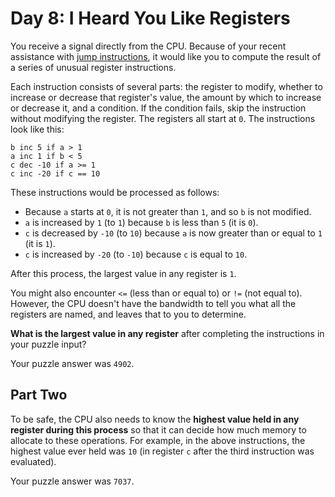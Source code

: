 # Day 8: I Heard You Like Registers

You receive a signal directly from the CPU. Because of your
recent assistance with [jump instructions](December05/),
it would like you to compute the result of a series of unusual
register instructions.

Each instruction consists of several parts: the register to modify,
whether to increase or decrease that register's value, the amount by
which to increase or decrease it, and a condition. If the condition
fails, skip the instruction without modifying the register.
The registers all start at `0`. The instructions look like this:

```
b inc 5 if a > 1
a inc 1 if b < 5
c dec -10 if a >= 1
c inc -20 if c == 10
```
These instructions would be processed as follows:

 - Because `a` starts at `0`, it is not greater than `1`, and so `b` is
 not modified.
 - `a` is increased by `1` (to `1`) because `b` is less than `5` (it is `0`).
 - `c` is decreased by `-10` (to `10`) because `a` is now greater than or
 equal to `1` (it is `1`).
 - `c` is increased by `-20` (to `-10`) because `c` is equal to `10`.

After this process, the largest value in any register is `1`.

You might also encounter `<=` (less than or equal to) or `!=`
(not equal to). However, the CPU doesn't have the bandwidth to tell
you what all the registers are named, and leaves that to you to determine.

__What is the largest value in any register__ after completing the
instructions in your puzzle input?

Your puzzle answer was `4902`.

## Part Two

To be safe, the CPU also needs to know the __highest
value held in any register during this process__ so that it can
decide how much memory to allocate to these operations.
For example, in the above instructions, the highest value ever
held was `10` (in register `c` after the third instruction was evaluated).

Your puzzle answer was `7037`.